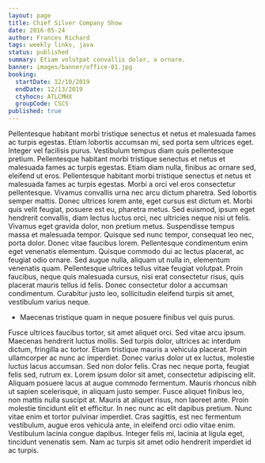```yaml
---
layout: page
title: Chief Silver Company Show
date: 2016-05-24
author: Frances Richard
tags: weekly links, java
status: published
summary: Etiam volutpat convallis dolor, a ornare.
banner: images/banner/office-01.jpg
booking:
  startDate: 12/10/2019
  endDate: 12/13/2019
  ctyhocn: ATLCMHX
  groupCode: CSCS
published: true
---
```

Pellentesque habitant morbi tristique senectus et netus et malesuada fames ac turpis egestas. Etiam lobortis accumsan mi, sed porta sem ultrices eget. Integer vel facilisis purus. Vestibulum tempus diam quis pellentesque pretium. Pellentesque habitant morbi tristique senectus et netus et malesuada fames ac turpis egestas. Etiam diam nulla, finibus ac ornare sed, eleifend ut eros. Pellentesque habitant morbi tristique senectus et netus et malesuada fames ac turpis egestas. Morbi a orci vel eros consectetur pellentesque. Vivamus convallis urna nec arcu dictum pharetra. Sed lobortis semper mattis. Donec ultrices lorem ante, eget cursus est dictum et. Morbi quis velit feugiat, posuere est eu, pharetra metus. Sed euismod, ipsum eget hendrerit convallis, diam lectus luctus orci, nec ultricies neque nisi ut felis. Vivamus eget gravida dolor, non pretium metus.
Suspendisse tempus massa et malesuada tempor. Quisque sed nunc tempor, consequat leo nec, porta dolor. Donec vitae faucibus lorem. Pellentesque condimentum enim eget venenatis elementum. Quisque commodo dui ac lectus placerat, ac feugiat odio ornare. Sed augue nulla, aliquam ut nulla in, elementum venenatis quam. Pellentesque ultrices tellus vitae feugiat volutpat. Proin faucibus, neque quis malesuada cursus, nisi erat consectetur risus, quis placerat mauris tellus id felis. Donec consectetur dolor a accumsan condimentum. Curabitur justo leo, sollicitudin eleifend turpis sit amet, vestibulum varius neque.

* Maecenas tristique quam in neque posuere finibus vel quis purus.

Fusce ultrices faucibus tortor, sit amet aliquet orci. Sed vitae arcu ipsum. Maecenas hendrerit luctus mollis. Sed turpis dolor, ultrices ac interdum dictum, fringilla ac tortor. Etiam tristique mauris a vehicula placerat. Proin ullamcorper ac nunc ac imperdiet. Donec varius dolor ut ex luctus, molestie luctus lacus accumsan. Sed non dolor felis.
Cras nec neque porta, feugiat felis sed, rutrum ex. Lorem ipsum dolor sit amet, consectetur adipiscing elit. Aliquam posuere lacus at augue commodo fermentum. Mauris rhoncus nibh ut sapien scelerisque, in aliquam justo semper. Fusce aliquet finibus leo, non mattis nulla suscipit at. Mauris at aliquet risus, non laoreet ante. Proin molestie tincidunt elit et efficitur. In nec nunc ac elit dapibus pretium. Nunc vitae enim et tortor pulvinar imperdiet. Cras sagittis, est nec fermentum vestibulum, augue eros vehicula ante, in eleifend orci odio vitae enim. Vestibulum lacinia congue dapibus. Integer felis mi, lacinia at ligula eget, tincidunt venenatis sem. Nam ac turpis sit amet odio hendrerit imperdiet id ac turpis.
